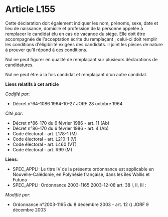 # Article L155

Cette déclaration doit également indiquer les nom, prénoms, sexe, date et lieu de naissance, domicile et profession de la
personne appelée à remplacer le candidat élu en cas de vacance du siège. Elle doit être accompagnée de l'acceptation écrite
du remplaçant ; celui-ci doit remplir les conditions d'éligibilité exigées des candidats. Il joint les pièces de nature à
prouver qu'il répond à ces conditions.

Nul ne peut figurer en qualité de remplaçant sur plusieurs déclarations de candidatures.

Nul ne peut être à la fois candidat et remplaçant d'un autre candidat.

**Liens relatifs à cet article**

_Codifié par_:

  - Décret n°64-1086 1964-10-27 JORF 28 octobre 1964

_Cité par_:

  - Décret n°86-170 du 6 février 1986 - art. 11 (Ab)
  - Décret n°86-170 du 6 février 1986 - art. 4 (Ab)
  - Code électoral - art. L178-1 (M)
  - Code électoral - art. L210-1 (V)
  - Code électoral - art. L460 (VT)
  - Code électoral - art. R99 (M)

**Liens**:

  - SPEC_APPLI: Le titre IV de la présente ordonnance est applicable en Nouvelle-Calédonie, en Polynésie française, dans les îles Wallis et Futuna
  - SPEC_APPLI: Ordonnance 2003-1165 2003-12-08 art. 38 I, II, III :

_Modifié par_:

  - Ordonnance n°2003-1165 du 8 décembre 2003 - art. 12 () JORF 9 décembre 2003
